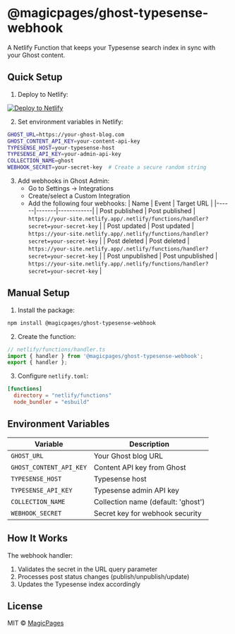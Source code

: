 # @magicpages/ghost-typesense-webhook

A Netlify Function that keeps your Typesense search index in sync with your Ghost content.

## Quick Setup

1. Deploy to Netlify:

[![Deploy to Netlify](https://www.netlify.com/img/deploy/button.svg)](https://app.netlify.com/start/deploy?repository=https://github.com/magicpages/ghost-typesense)

2. Set environment variables in Netlify:

```bash
GHOST_URL=https://your-ghost-blog.com
GHOST_CONTENT_API_KEY=your-content-api-key
TYPESENSE_HOST=your-typesense-host
TYPESENSE_API_KEY=your-admin-api-key
COLLECTION_NAME=ghost
WEBHOOK_SECRET=your-secret-key  # Create a secure random string
```

3. Add webhooks in Ghost Admin:
   - Go to Settings → Integrations
   - Create/select a Custom Integration
   - Add the following four webhooks:
     | Name | Event | Target URL |
     |------|-------|------------|
     | Post published | Post published | `https://your-site.netlify.app/.netlify/functions/handler?secret=your-secret-key` |
     | Post updated | Post updated | `https://your-site.netlify.app/.netlify/functions/handler?secret=your-secret-key` |
     | Post deleted | Post deleted | `https://your-site.netlify.app/.netlify/functions/handler?secret=your-secret-key` |
     | Post unpublished | Post unpublished | `https://your-site.netlify.app/.netlify/functions/handler?secret=your-secret-key` |

## Manual Setup

1. Install the package:
```bash
npm install @magicpages/ghost-typesense-webhook
```

2. Create the function:
```typescript
// netlify/functions/handler.ts
import { handler } from '@magicpages/ghost-typesense-webhook';
export { handler };
```

3. Configure `netlify.toml`:
```toml
[functions]
  directory = "netlify/functions"
  node_bundler = "esbuild"
```

## Environment Variables

| Variable | Description |
|----------|-------------|
| `GHOST_URL` | Your Ghost blog URL |
| `GHOST_CONTENT_API_KEY` | Content API key from Ghost |
| `TYPESENSE_HOST` | Typesense host |
| `TYPESENSE_API_KEY` | Typesense admin API key |
| `COLLECTION_NAME` | Collection name (default: 'ghost') |
| `WEBHOOK_SECRET` | Secret key for webhook security |

## How It Works

The webhook handler:
1. Validates the secret in the URL query parameter
2. Processes post status changes (publish/unpublish/update)
3. Updates the Typesense index accordingly


## License

MIT © [MagicPages](https://www.magicpages.co)